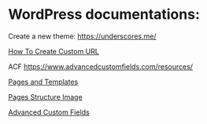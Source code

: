 # WordPress documentations:
Create a new theme: https://underscores.me/

[How To Create Custom URL](https://webocreation.com/blog/steps-create-custom-url-work-locally-xampp-localhost-virtual-host/)

ACF https://www.advancedcustomfields.com/resources/

[Pages and Templates](https://developer.wordpress.org/themes/template-files-section/page-template-files/)

[Pages Structure Image](https://developer.wordpress.org/files/2014/10/Screenshot-2019-01-23-00.20.04.png)

[Advanced Custom Fields](https://www.advancedcustomfields.com/resources/)
